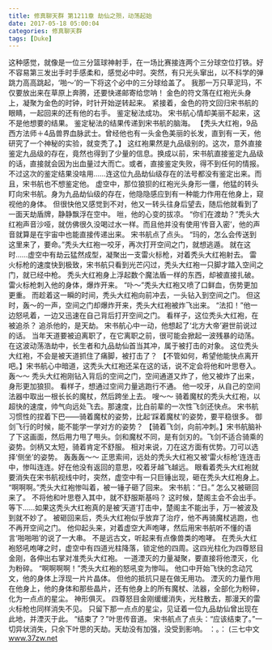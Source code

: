 ```yaml
---
title: 修真聊天群 第1211章 劫仙之殒，动荡起始
date: 2017-05-18 05:00:04
categories: 修真聊天群
tags: [Duke]
---
```


这种感觉，就像是一位三分篮球神射手，在一场比赛接连两个三分球空位打铁。好不容易第三发出手时手感柔和，感觉必中时。突然，有只光头窜出，以不科学的弹跳力高高跳起，‘啪～’的一下将这个必中的三分球给盖了。
我那一万只草泥玛，不仅要放出来在草原上奔腾，还要快递邮寄给您呐！
金色的符文落在红袍光头身上，凝聚为金色的时钟，时针开始逆转起来。
紧接着，金色的符文回归宋书航的眼睛，一起回来的还有他的右手。
鉴定秘法成功。
宋书航心情却美丽不起来，这不是他想要的结果。
鉴定秘法的结果传递到宋书航的脑海。
【秃头大红袍，9品西方法师＋4品兽界血脉武士。曾经他也有一头金色美丽的长发，直到有一天，他研究了一个神秘的实验，就变秃了。】
这红袍果然是九品级别的。这次，意外直接鉴定九品级的存在，竟然也得到了少量的信息。换成以前，宋书航直接鉴定九品级的话，直接就会因为出血量过大而亡。或者，直接鉴定失败，得不到任何的情报。
不过这次的鉴定结果没啥用……连这位九品劫仙级存在的法号都没有鉴定出来。而且，宋书航也不想鉴定他。
虚空中，那位狼狈的红袍光头身形一僵，他猛的转头盯向宋书航。身为九品劫仙级的存在，他隐隐感应到有一种能力作用在他身上，窥视他的身体。
但很快他又感觉到不对，他又一转头往身后望去，随后他就看到了一面天劫盾牌，静静飘浮在空中。
咝，他的心变的拔凉。
“你们在渡劫？”秃头大红袍声音沙哑，就仿佛很久没喝过水一样。而且他并没有使用‘传音入密’，他的声音就算是在宇宙中也能直接传递出来。
宋书航点了点头。
“玛的，怎么会传送到这里来了，要命。”秃头大红袍一咬牙，再次打开空间之门，就想逃遁。
就在这时……虚空中有劫云猛然成型，凝聚出一支雷火标枪，对着秃头大红袍射去。
雷火标枪的速度快到极致，宋书航只看到光芒闪过，秃头大红袍一只脚才踏入空间之门，就已经中枪。
秃头大红袍身上浮起数个魔法盾一样的东西，却被直接扎破。雷火标枪刺入他的身体，爆炸开来。
“卟～”秃头大红袍又喷了口鲜血，伤势更加更重。
而趁着这一瞬的时间，秃头大红袍向前冲去，一头钻入到空间之门。
但这时，轰～的一声，空间之门却爆炸开来，秃头大红袍被炸飞出来。
“法扣！”他一边怒吼着，一边又迅速在自己背后打开空间之门。
看样子，这位秃头大红袍，在被追杀？
追杀他的，是天劫。
宋书航心中一动，他想起了‘北方大帝’避世前说过的话。
当年天道要被迫离职了，在它离职之前，很可能会掀起一波残暴的动荡。在这波动荡浩劫中，长生者和九品劫仙首当其冲，属于被打击的对象。
这位秃头大红袍，不会是被天道抓住了痛脚，被打击了？
【不管如何，希望他能快点离开吧。】宋书航心中暗道，这秃头大红袍还呆在这的话，说不定会将他和叶思卷入。
轰～～
秃头大红袍刚钻入背后的空间之门，空间通道又炸了，他又被炸了出来，身形更加狼狈。
看样子，想通过空间力量逃跑行不通。
他一咬牙，从自己的空间法器中取出一根长长的魔杖，然后跨坐上去。
嗖～～
骑着魔杖的秃头大红袍，以超快的速度，帅气向远处飞去。那速度，比白前辈的一次性飞剑还快点。
宋书航习惯性的捏着下巴——骑着魔杖的姿势，比起‘踩着魔杖’的姿势，要平稳很多。
御剑飞行的时候，能不能学一学对方的姿势？
【骑着飞剑，向前冲刺。】宋书航脑补了下这画面，然后用力甩了甩头。剑和魔杖不同，是有剑刃的。飞剑不适合骑乘的姿势。剑柄又太短，骑着肯定不舒服。
相对来说，刀在这方面有优势。刀可以选择‘侧坐’的姿势。
轰轰轰～～
正思索间，远处的秃头大红袍又被‘雷火标枪’连连击中，惨叫连连。好在他没有返回的意思，咬着牙越飞越远。
眼看着秃头大红袍就要消失在宋书航视线中时，突然，虚空中有一只巨锤出现，砸在秃头大红袍身上。
“啊啊啊。”秃头大红袍惨叫着，被一锤子砸了回来。
宋书航：“日。”
怎么又被砸回来了。
不将他和叶思卷入其中，就不舒服斯基吗？
这时候，楚阁主会不会出手。
等下……如果这秃头大红袍真的是被‘天道’打击中，楚阁主不能出手，万一被波及到就不妙了。
被砸回来后，秃头大红袍似乎放弃了治疗，他不再骑魔杖逃跑，也不再开空间之门。
他仰起头来，对着虚空大声咆哮，然后用宋书航听不懂的语言‘啪啪啪’的说了一大串。
不是远古文，听起来有点像兽类的咆哮。
在秃头大红袍怒吼咆哮之时，虚空中有四道光柱降落，锁定他的四周。这四光柱化为四尊怒目金刚，各伸出右掌对准秃头大红袍。
一道湮灭的力量凝聚，要直接将他湮灭，化为粉碎。
“啊啊啊啊！”秃头大红袍的怒吼变为惨叫。
他口中开始飞快的念动咒文，他的身体上浮现一片片晶体。
但他的抵抗只是在做无用功。
湮灭的力量作用在他身上，他的身体和那些晶片，还有他身上的所有魔杖、法器，全部化为粉碎，化为一点点的星尘。
神形俱灭。
四尊怒目金刚缓缓消失，光柱散去，那漫天的雷火标枪也同样消失不见。
只留下那一点点的星尘，见证着一位九品劫仙曾出现在此地，并湮灭于此。
“结束了？”叶思传音道。
宋书航点了点头：“应该结束了。”一切异状消失，只余下叶思的天劫。天劫没有加强，没受到影响。
：。：
(三七中文 www.37zw.net